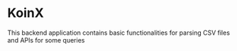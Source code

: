 # KoinX
This backend application contains basic functionalities for parsing CSV files and APIs for some queries
